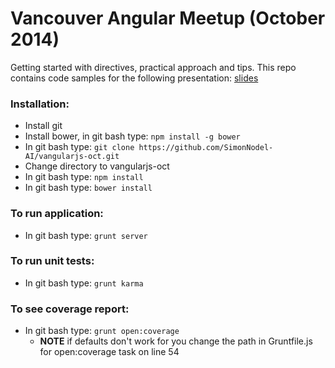 Vancouver Angular Meetup (October 2014)
=========================

Getting started with directives, practical approach and tips.  This repo contains code samples for the following presentation: [slides](https://slides.com/snodel/vanangularjs-october-meetup)


### Installation:
- Install git
- Install bower, in git bash type: ```npm install -g bower```
- In git bash type: ```git clone https://github.com/SimonNodel-AI/vangularjs-oct.git```
- Change directory to vangularjs-oct
- In git bash type: ```npm install```
- In git bash type: ```bower install```



### To run application:
- In git bash type: ```grunt server```

### To run unit tests:
- In git bash type: ```grunt karma```

### To see coverage report:
- In git bash type: ```grunt open:coverage```
  - **NOTE** if defaults don't work for you change the path in Gruntfile.js for open:coverage task on line 54

